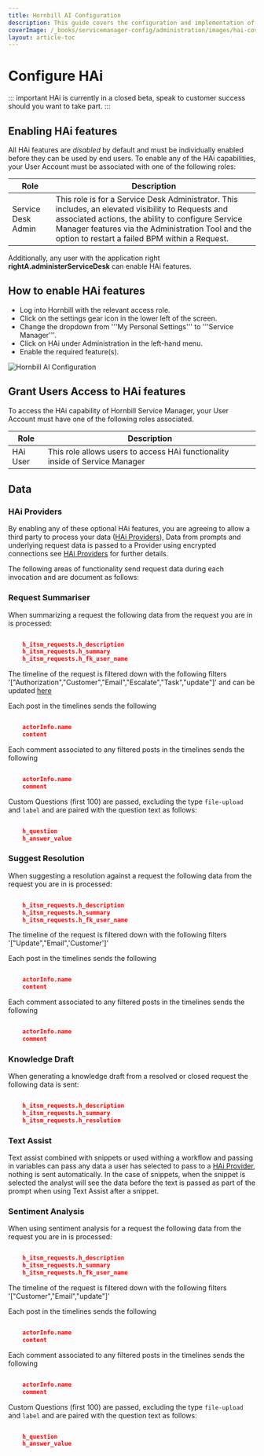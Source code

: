 ```yaml
---
title: Hornbill AI Configuration
description: This guide covers the configuration and implementation of HAi (Hornbill AI) features within your environment. The document outlines step-by-step instructions on enabling HAi capabilities for your user account, specifying the necessary roles, and accessing the necessary settings in Hornbill.
coverImage: /_books/servicemanager-config/administration/images/hai-cover.jpg
layout: article-toc
---
```


# Configure HAi

::: important
HAi is currently in a closed beta, speak to customer success should you want to take part.
:::

## Enabling HAi features

All HAi features are *disabled* by default and must be individually enabled before they can be used by end users. To enable any of the HAi capabilities, your User Account must be associated with one of the following roles: 

|Role|Description|
|-|-|
|Service Desk Admin|This role is for a Service Desk Administrator. This includes, an elevated visibility to Requests and associated actions, the ability to configure Service Manager features via the Administration Tool and the option to restart a failed BPM within a Request.|

Additionally, any user with the application right **rightA.administerServiceDesk** can enable HAi features.

## How to enable HAi features

* Log into Hornbill with the relevant access role.
* Click on the settings gear icon in the lower left of the screen.
* Change the dropdown from '''My Personal Settings''' to '''Service Manager'''.
* Click on HAi under Administration in the left-hand menu.
* Enable the required feature(s).

![Hornbill AI Configuration](/_books/servicemanager-config/administration/images/hai-config.png)

## Grant Users Access to HAi features

To access the HAi capability of Hornbill Service Manager, your User Account must have one of the following roles associated.

|Role|Description|
|-|-|
|HAi User|This role allows users to access HAi functionality inside of Service Manager|

## Data

### HAi Providers

By enabling any of these optional HAi features, you are agreeing to allow a third party to process your data ([HAi Providers](/servicemanager-config/administration/hai-providers)), Data from prompts and underlying request data is passed to a Provider using encrypted connections see [HAi Providers](/servicemanager-config/administration/hai-providers) for further details.

The following areas of functionality send request data during each invocation and are document as follows:

### Request Summariser

When summarizing a request the following data from the request you are in is processed:

```JSON

    h_itsm_requests.h_description
    h_itsm_requests.h_summary
    h_itsm_requests.h_fk_user_name

```

The timeline of the request is filtered down with the following filters '["Authorization","Customer","Email","Escalate","Task","update"]' and can be updated [here](/servicemanager-config/administration/hai-request-summariser)

Each post in the timelines sends the following

```JSON

    actorInfo.name
    content

```

Each comment associated to any filtered posts in the timelines sends the following

```JSON

    actorInfo.name
    comment

```

Custom Questions (first 100) are passed, excluding the type `file-upload` and `label` and are paired with the question text as follows:

```JSON

    h_question
    h_answer_value

```

### Suggest Resolution

When suggesting a resolution against a request the following data from the request you are in is processed:

```JSON

    h_itsm_requests.h_description
    h_itsm_requests.h_summary
    h_itsm_requests.h_fk_user_name

```

The timeline of the request is filtered down with the following filters '["Update","Email",'Customer']'

Each post in the timelines sends the following

```JSON

    actorInfo.name
    content

```

Each comment associated to any filtered posts in the timelines sends the following

```JSON

    actorInfo.name
    comment

```

### Knowledge Draft

When generating a knowledge draft from a resolved or closed request the following data is sent:

```JSON

    h_itsm_requests.h_description
    h_itsm_requests.h_summary
    h_itsm_requests.h_resolution

```

### Text Assist

Text assist combined with snippets or used withing a workflow and passing in variables can pass any data a user has selected to pass to a [HAi Provider](/servicemanager-config/administration/hai-providers), nothing is sent automatically. In the case of snippets, when the snippet is selected the analyst will see the data before the text is passed as part of the prompt when using Text Assist after a snippet.

### Sentiment Analysis

When using sentiment analysis for a request the following data from the request you are in is processed:

```JSON

    h_itsm_requests.h_description
    h_itsm_requests.h_summary
    h_itsm_requests.h_fk_user_name

```

The timeline of the request is filtered down with the following filters '["Customer","Email","update"]'

Each post in the timelines sends the following

```JSON

    actorInfo.name
    content

```

Each comment associated to any filtered posts in the timelines sends the following

```JSON

    actorInfo.name
    comment

```

Custom Questions (first 100) are passed, excluding the type `file-upload` and `label` and are paired with the question text as follows:

```JSON

    h_question
    h_answer_value

```
